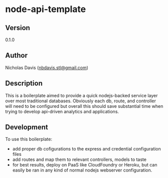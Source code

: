 # node-api-template

## Version
0.1.0

## Author
Nicholas Davis (nbdavis.stl@gmail.com)

## Description
This is a boilerplate aimed to provide a quick nodejs-backed service layer over most traditional databases.  Obviously each db, route, and controller will need to be configured but overall this should save substantial time when trying to develop api-driven analytics and applications.

## Development
To use this boilerplate:
- add proper db cofigurations to the express and credential configuration files
- add routes and map them to relevant controllers, models to taste
- for best results, deploy on PaaS like CloudFoundry or Heroku, but can easily be ran in any kind of normal nodejs webserver configuration.